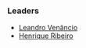 ### Leaders
* [Leandro Venâncio](mailto:leandro.venancio@owasp.org)
* [Henrique Ribeiro](mailto:henrique.ribeiro@owasp.org)
